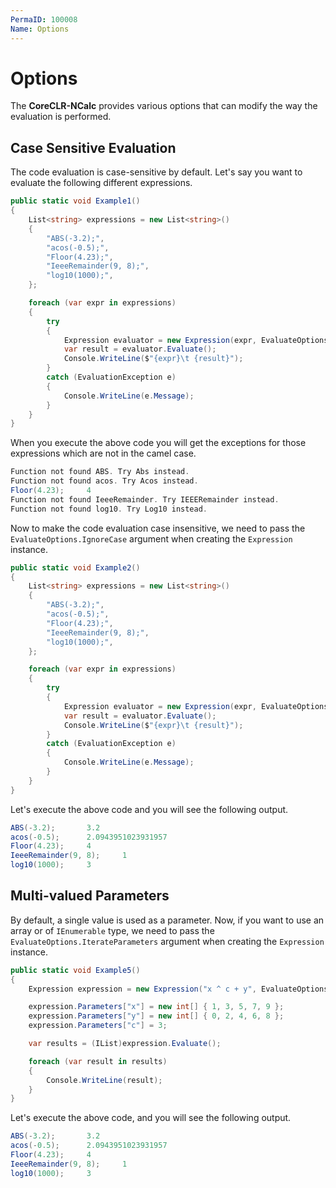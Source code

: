 ```yaml
---
PermaID: 100008
Name: Options
---
```


# Options

The **CoreCLR-NCalc** provides various options that can modify the way the evaluation is performed.

## Case Sensitive Evaluation

The code evaluation is case-sensitive by default. Let's say you want to evaluate the following different expressions.

```csharp
public static void Example1()
{
    List<string> expressions = new List<string>()
    {
        "ABS(-3.2);",
        "acos(-0.5);",
        "Floor(4.23);",
        "IeeeRemainder(9, 8);",
        "log10(1000);",
    };

    foreach (var expr in expressions)
    {
        try
        {
            Expression evaluator = new Expression(expr, EvaluateOptions.IgnoreCase);
            var result = evaluator.Evaluate();
            Console.WriteLine($"{expr}\t {result}");
        }
        catch (EvaluationException e)
        {
            Console.WriteLine(e.Message);
        }
    }
}
```

When you execute the above code you will get the exceptions for those expressions which are not in the camel case. 

```csharp
Function not found ABS. Try Abs instead.
Function not found acos. Try Acos instead.
Floor(4.23);     4
Function not found IeeeRemainder. Try IEEERemainder instead.
Function not found log10. Try Log10 instead.
```

Now to make the code evaluation case insensitive, we need to pass the `EvaluateOptions.IgnoreCase` argument when creating the `Expression` instance.

```csharp
public static void Example2()
{
    List<string> expressions = new List<string>()
    {
        "ABS(-3.2);",
        "acos(-0.5);",
        "Floor(4.23);",
        "IeeeRemainder(9, 8);",
        "log10(1000);",
    };

    foreach (var expr in expressions)
    {
        try
        {
            Expression evaluator = new Expression(expr, EvaluateOptions.IgnoreCase);
            var result = evaluator.Evaluate();
            Console.WriteLine($"{expr}\t {result}");
        }
        catch (EvaluationException e)
        {
            Console.WriteLine(e.Message);
        }
    }
}
```

Let's execute the above code and you will see the following output.

```csharp
ABS(-3.2);       3.2
acos(-0.5);      2.0943951023931957
Floor(4.23);     4
IeeeRemainder(9, 8);     1
log10(1000);     3
```

## Multi-valued Parameters

By default, a single value is used as a parameter. Now, if you want to use an array or of `IEnumerable` type, we need to pass the `EvaluateOptions.IterateParameters` argument when creating the `Expression` instance.

```csharp
public static void Example5()
{
    Expression expression = new Expression("x ^ c + y", EvaluateOptions.IterateParameters);

    expression.Parameters["x"] = new int[] { 1, 3, 5, 7, 9 };
    expression.Parameters["y"] = new int[] { 0, 2, 4, 6, 8 };
    expression.Parameters["c"] = 3;

    var results = (IList)expression.Evaluate();

    foreach (var result in results)
    {
        Console.WriteLine(result);
    }
}
```

Let's execute the above code, and you will see the following output.

```csharp
ABS(-3.2);       3.2
acos(-0.5);      2.0943951023931957
Floor(4.23);     4
IeeeRemainder(9, 8);     1
log10(1000);     3
```

